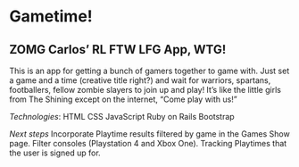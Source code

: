 # Gametime!
## ZOMG Carlos’ RL FTW LFG App, WTG!

This is an app for getting a bunch of gamers together to game with.  Just set a game and a time (creative title right?) and wait for warriors, spartans, footballers, fellow zombie slayers to join up and play! It’s like the little girls from The Shining except on the internet, “Come play with us!”

_Technologies_:
HTML
CSS
JavaScript
Ruby on Rails
Bootstrap

_Next steps_
Incorporate Playtime results filtered by game in the Games Show page.
Filter consoles (Playstation 4 and Xbox One).
Tracking Playtimes that the user is signed up for.
